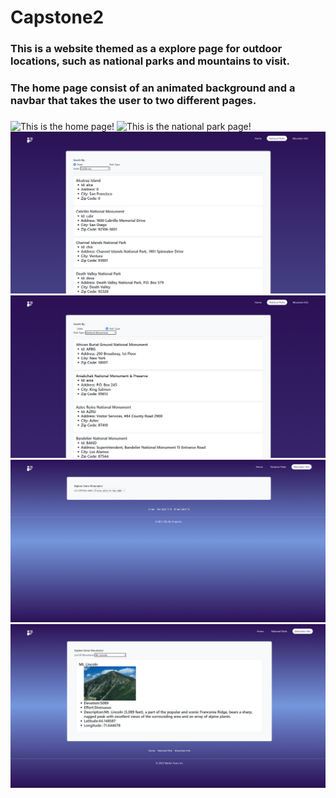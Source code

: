 # Capstone2


### This is a website themed as a explore page for outdoor locations, such as national parks and mountains to visit.
### The home page consist of an animated background and a navbar that takes the user to two different pages.

###


###
![This is the home page!](./images/readMeImages/HomePage.png)
![This is the national park page!](./images/readMeImages/nationalPage.png.png)
![This is the home page!](./images/readMeImages/nationalDropped.png)
![This is the home page!](./images/readMeImages/nationalParkDropped.png)
![This is the home page!](./images/readMeImages/MtPage.png)
![This is the home page!](./images/readMeImages/MtDropped.png)